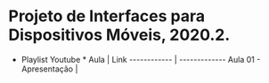 # Projeto de Interfaces para Dispositivos Móveis, 2020.2.

* Playlist Youtube
  * 
Aula | Link
------------ | -------------
Aula 01 - Apresentação | 
